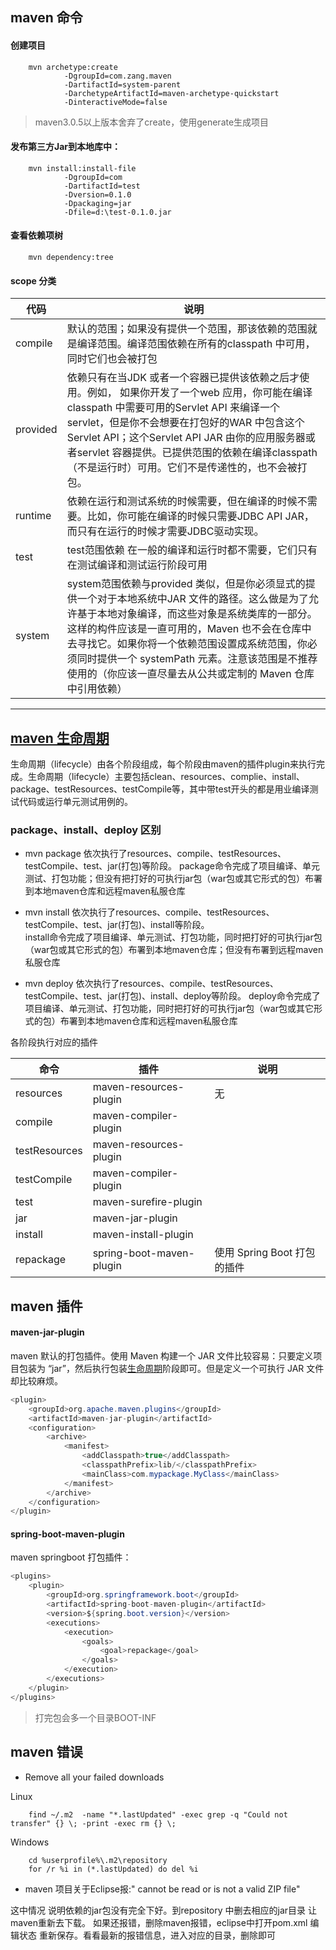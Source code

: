 
## maven 命令

#### 创建项目

        mvn archetype:create 
                -DgroupId=com.zang.maven  
                -DartifactId=system-parent 
                -DarchetypeArtifactId=maven-archetype-quickstart 
                -DinteractiveMode=false 
> maven3.0.5以上版本舍弃了create，使用generate生成项目

#### 发布第三方Jar到本地库中：

        mvn install:install-file 
                -DgroupId=com 
                -DartifactId=test 
                -Dversion=0.1.0 
                -Dpackaging=jar 
                -Dfile=d:\test-0.1.0.jar

#### 查看依赖项树

        mvn dependency:tree
        
        
#### scope 分类

| 代码 | 说明 |
| ---- | ------------------ |
|compile|默认的范围；如果没有提供一个范围，那该依赖的范围就是编译范围。编译范围依赖在所有的classpath 中可用，同时它们也会被打包|
|provided|依赖只有在当JDK 或者一个容器已提供该依赖之后才使用。例如， 如果你开发了一个web 应用，你可能在编译 classpath 中需要可用的Servlet API 来编译一个servlet，但是你不会想要在打包好的WAR 中包含这个Servlet API；这个Servlet API JAR 由你的应用服务器或者servlet 容器提供。已提供范围的依赖在编译classpath （不是运行时）可用。它们不是传递性的，也不会被打包。|
|runtime|依赖在运行和测试系统的时候需要，但在编译的时候不需要。比如，你可能在编译的时候只需要JDBC API JAR，而只有在运行的时候才需要JDBC驱动实现。|
| test|test范围依赖 在一般的编译和运行时都不需要，它们只有在测试编译和测试运行阶段可用|
|system|system范围依赖与provided 类似，但是你必须显式的提供一个对于本地系统中JAR 文件的路径。这么做是为了允许基于本地对象编译，而这些对象是系统类库的一部分。这样的构件应该是一直可用的，Maven 也不会在仓库中去寻找它。如果你将一个依赖范围设置成系统范围，你必须同时提供一个 systemPath 元素。注意该范围是不推荐使用的（你应该一直尽量去从公共或定制的 Maven 仓库中引用依赖）|
***

## <a id="lifecycle">[maven 生命周期](https://www.cnblogs.com/EasonJim/p/6816340.html)</a>    
生命周期（lifecycle）由各个阶段组成，每个阶段由maven的插件plugin来执行完成。生命周期（lifecycle）主要包括clean、resources、complie、install、package、testResources、testCompile等，其中带test开头的都是用业编译测试代码或运行单元测试用例的。 

### package、install、deploy 区别
* mvn package
依次执行了resources、compile、testResources、testCompile、test、jar(打包)等阶段。
package命令完成了项目编译、单元测试、打包功能；但没有把打好的可执行jar包（war包或其它形式的包）布署到本地maven仓库和远程maven私服仓库

* mvn install
依次执行了resources、compile、testResources、testCompile、test、jar(打包)、install等阶段。   
install命令完成了项目编译、单元测试、打包功能，同时把打好的可执行jar包（war包或其它形式的包）布署到本地maven仓库；但没有布署到远程maven私服仓库

* mvn deploy
依次执行了resources、compile、testResources、testCompile、test、jar(打包)、install、deploy等阶段。
deploy命令完成了项目编译、单元测试、打包功能，同时把打好的可执行jar包（war包或其它形式的包）布署到本地maven仓库和远程maven私服仓库

各阶段执行对应的插件

| 命令 | 插件 | 说明 |
| -- | ----- | -------------- |
|resources|maven-resources-plugin| 无 |
|compile|maven-compiler-plugin||
|testResources|maven-resources-plugin||
|testCompile|maven-compiler-plugin||
|test|maven-surefire-plugin||
|jar|maven-jar-plugin||
|install|maven-install-plugin||
|repackage|spring-boot-maven-plugin|使用 Spring Boot 打包的插件|


## maven 插件

####  maven-jar-plugin
maven 默认的打包插件。使用 Maven 构建一个 JAR 文件比较容易：只要定义项目包装为 “jar”，然后执行包装[生命周期](#lifecycle)阶段即可。但是定义一个可执行 JAR 文件却比较麻烦。

```java
<plugin>
    <groupId>org.apache.maven.plugins</groupId>
    <artifactId>maven-jar-plugin</artifactId>
    <configuration>
        <archive>
            <manifest>
                <addClasspath>true</addClasspath>
                <classpathPrefix>lib/</classpathPrefix>
                <mainClass>com.mypackage.MyClass</mainClass>
            </manifest>
        </archive>
    </configuration>
</plugin>
```


#### spring-boot-maven-plugin
maven springboot 打包插件：

```java
<plugins>
    <plugin>
        <groupId>org.springframework.boot</groupId>
        <artifactId>spring-boot-maven-plugin</artifactId>
        <version>${spring.boot.version}</version>
        <executions>
            <execution>
                <goals>
                    <goal>repackage</goal>
                </goals>
            </execution>
        </executions>
    </plugin>
</plugins>    
```
> 打完包会多一个目录BOOT-INF

## maven 错误
* Remove all your failed downloads  

Linux                   

        find ~/.m2  -name "*.lastUpdated" -exec grep -q "Could not transfer" {} \; -print -exec rm {} \;

Windows                 

        cd %userprofile%\.m2\repository
        for /r %i in (*.lastUpdated) do del %i

* maven 项目关于Eclipse报:" cannot be read or is not a valid ZIP file"     

这中情况 说明依赖的jar包没有完全下好。到repository 中删去相应的jar目录 让maven重新去下载。
如果还报错，删除maven报错，eclipse中打开pom.xml 编辑状态 重新保存。看看最新的报错信息，进入对应的目录，删除即可
